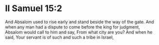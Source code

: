 # II Samuel 15:2

And Absalom used to rise early and stand beside the way of the gate. And when any man had a dispute to come before the king for judgment, Absalom would call to him and say, From what city are you? And when he said, Your servant is of such and such a tribe in Israel,
